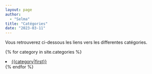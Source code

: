 ```yaml
---
layout: page
author:
  - "Selma"
title: "Catégories"
date: "2023-03-11"
---
```


Vous retrouverez ci-dessous les liens vers les differentes catégories.

{% for category in site.categories %}

<li>
<a href="/category/{{category|first}}">{{category|first}}</a>
</li>
{% endfor %}
